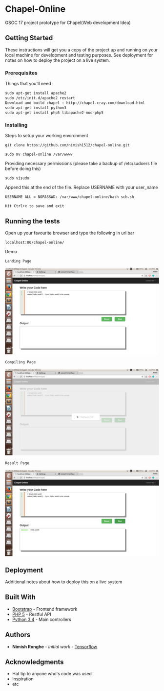 # Chapel-Online

GSOC 17 project prototype for Chapel(Web development Idea)

## Getting Started

These instructions will get you a copy of the project up and running on your local machine for development and testing purposes. See deployment for notes on how to deploy the project on a live system.

### Prerequisites

Things that you'll need :
```
sudo apt-get install apache2
sudo /etc/init.d/apache2 restart
Download and build chapel : http://chapel.cray.com/download.html
sudo apt-get install python3
sudo apt-get install php5 libapache2-mod-php5
```

### Installing

Steps to setup your working environment
```
git clone https://github.com/nimish1512/chapel-online.git

```
```
sudo mv chapel-online /var/www/
```
Providing necessary permissions (please take a backup of /etc/sudoers file before doing this)
```
sudo visudo
```
Append this at the end of the file. Replace USERNAME with your user_name
```
USERNAME ALL = NOPASSWD: /var/www/chapel-online/bash sch.sh
```
```
Hit Ctrl+x to save and exit
```
## Running the tests
Open up your favourite browser and type the following in url bar
```
localhost:80/chapel-online/
```
Demo
```
Landing Page
```
![Landing_page](https://github.com/nimish1512/chapel-online/blob/master/landing_page.png)
```
Compiling Page
```
![Compiling_page](compiling.png)
```
Result Page
```
![Output_page](output_page.png)

## Deployment

Additional notes about how to deploy this on a live system

## Built With

* [Bootstrap](http://getbootstrap.com/getting-started/) - Frontend framework 
* [PHP 5](https://maven.php.org/) - Restful API
* [Python 3.4](https://python.org) - Main controllers

## Authors

* **Nimish Ronghe** - *Initial work* - [Tensorflow](https://github.com/nimish1512)

## Acknowledgments

* Hat tip to anyone who's code was used
* Inspiration
* etc
